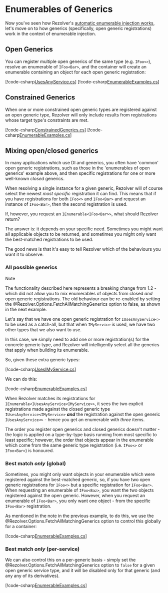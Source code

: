 ﻿# Enumerables of Generics

Now you've seen how Rezolver's [automatic enumerable injection works](../enumerables.md), let's move on to how 
generics (specifically, open generic registrations) work in the context of enumerable injection.

## Open Generics

You can register multiple open generics of the same type (e.g. `IFoo<>`), resolve an enumerable of 
`IFoo<Bar>`, and the container will create an enumerable containing an object for each open generic registration:

[!code-csharp[UsesAnyService.cs](../../../../../test/Rezolver.Tests.Examples/Types/UsesAnyService.cs#example)]
[!code-csharp[EnumerableExamples.cs](../../../../../test/Rezolver.Tests.Examples/EnumerableExamples.cs#example5)]

## Constrained Generics

When one or more constrained open generic types are registered against an open generic type, Rezolver will only
include results from registrations whose target type's constraints are met.

[!code-csharp[ConstrainedGenerics.cs](../../../../../test/Rezolver.Tests.Examples/Types/ConstrainedGenerics.cs#example)]
[!code-csharp[EnumerableExamples.cs](../../../../../test/Rezolver.Tests.Examples/EnumerableExamples.cs#example5b)]

## Mixing open/closed generics

In many applications which use DI and generics, you often have 'common' open generic registrations, such as
those in the 'enumerables of open generics' example above, and then specific registrations for one or more 
well-known *closed* generics.

When resolving a single instance for a given generic, Rezolver will of course select the newest *most specific* 
registration it can find.  This means that if you have registrations for both `IFoo<>` and `IFoo<Bar>` and 
request an instance of `IFoo<Bar>`, then the second registration is used.

If, however, you request an `IEnumerable<IFoo<Bar>>`, what should Rezolver return?

The answer is: it depends on your specific need.  Sometimes you might want all applicable objects to be returned,
and sometimes you might only want the best-matched registrations to be used.

The good news is that it's easy to tell Rezolver which of the behaviours you want it to observe.

### All possible generics

> [!NOTE]
> The functionality described here represents a breaking change from 1.2 - which did not allow you to mix enumerables
> of objects from closed *and* open generic registrations.  The old behaviour can be re-enabled by setting the 
> @Rezolver.Options.FetchAllMatchingGenerics option to <c>false</c>, as shown in the next example.

Let's say that we have one open generic registration for `IUsesAnyService<>` to be used as a catch-all, but that
when `IMyService` is used, we have two other types that we also want to use.

In this case, we simply need to add one or more registration(s) for the concrete generic type, and Rezolver will 
intelligently select all the generics that apply when building its enumerable.

So, given these extra generic types:

[!code-csharp[UsesIMyService.cs](../../../../../test/Rezolver.Tests.Examples/Types/UsesIMyService.cs#example)]

We can do this:

[!code-csharp[EnumerableExamples.cs](../../../../../test/Rezolver.Tests.Examples/EnumerableExamples.cs#example6)]

When Rezolver matches its registrations for `IEnumerable<IUsesAnyService<IMyService>>`, it sees the 
two explicit registrations made against the closed generic type `IUsesAnyService<IMyService>` ***and*** the 
registration against the open generic `IUsesAnyService<>` - hence you get an enumerable with *three* items.

The order you register open generics and closed generics doesn't matter - the logic is applied on a type-by-type
basis running from most specific to least specific; however, the order that objects 
appear in the enumerable which come from the same generic type registration (i.e. `IFoo<>` or `IFoo<Bar>`) is honoured.

### Best match *only* (global)

Sometimes, you might only want objects in your enumerable which were registered against the best-matched generic, so, if you
have two open generic registrations for `IFoo<>` but a specific registration for `IFoo<Bar>`.  When requesting an 
enumerable of `IFoo<Baz>`, you want the two objects registered against the open generic.  However, when you request
an enumerable of `IFoo<Bar>`, you only want one object - from the specific `IFoo<Bar>` registration.

As mentioned in the note in the previous example, to do this, we use the @Rezolver.Options.FetchAllMatchingGenerics option
to control this globally for a container:

[!code-csharp[EnumerableExamples.cs](../../../../../test/Rezolver.Tests.Examples/EnumerableExamples.cs#example6b)]

### Best match *only* (per-service)

We can also control this on a per-generic basis - simply set the @Rezolver.Options.FetchAllMatchingGenerics option to
`false` for a given open generic service type, and it will be disabled only for that generic (and any any of its derivatives).

[!code-csharp[EnumerableExamples.cs](../../../../../test/Rezolver.Tests.Examples/EnumerableExamples.cs#example6c)]